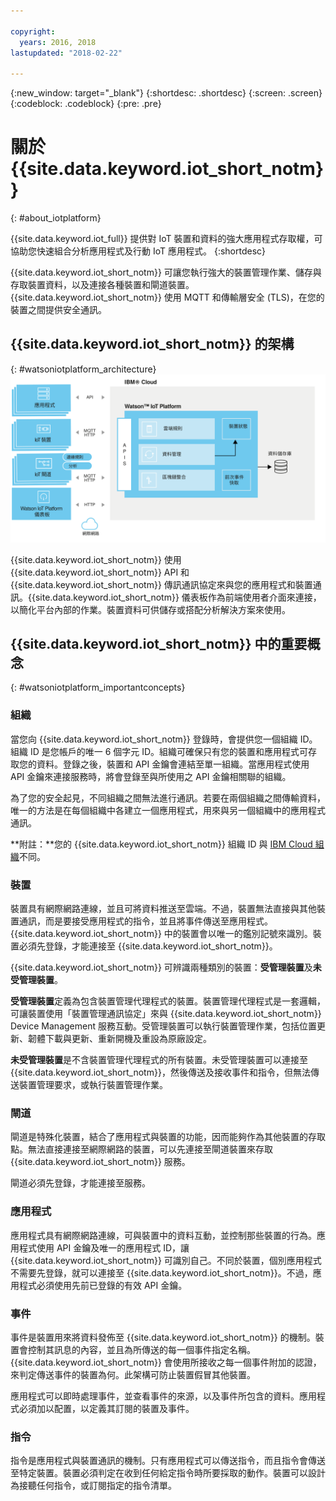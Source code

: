 ```yaml
---

copyright:
  years: 2016, 2018
lastupdated: "2018-02-22"

---
```


{:new_window: target="\_blank"}
{:shortdesc: .shortdesc}
{:screen: .screen}
{:codeblock: .codeblock}
{:pre: .pre}

# 關於 {{site.data.keyword.iot_short_notm}}
{: #about_iotplatform}

{{site.data.keyword.iot_full}} 提供對 IoT 裝置和資料的強大應用程式存取權，可協助您快速組合分析應用程式及行動 IoT 應用程式。
{:shortdesc}

{{site.data.keyword.iot_short_notm}} 可讓您執行強大的裝置管理作業、儲存與存取裝置資料，以及連接各種裝置和閘道裝置。{{site.data.keyword.iot_short_notm}} 使用 MQTT 和傳輸層安全 (TLS)，在您的裝置之間提供安全通訊。

## {{site.data.keyword.iot_short_notm}} 的架構
{: #watsoniotplatform_architecture}
![IBM Watson IoT Platform 架構](images/architecture_platform_2.svg "IBM Watson IoT Platform 架構")

<!--**Important:** The analytics features are merged in from the {{site.data.keyword.iotrtinsights_full}} service. If your {{site.data.keyword.iot_short_notm}} organization is used as a data source for an existing {{site.data.keyword.iotrtinsights_short}} instance, Analytics is not enabled until after the existing {{site.data.keyword.iotrtinsights_short}} instances have been migrated. Continue to use the {{site.data.keyword.iotrtinsights_short}} dashboard for your analytics needs until the migration is complete. For more information, see the [IBM Watson IoT Platform blog ![External link icon](../../icons/launch-glyph.svg "External link icon")](https://developer.ibm.com/iotplatform/2016/04/28/iot-real-time-insights-and-watson-iot-platform-a-match-made-in-heaven/){: new_window} on IBM developerWorks and your existing {{site.data.keyword.iotrtinsights_short}} instance dashboards.  -->

{{site.data.keyword.iot_short_notm}} 使用 {{site.data.keyword.iot_short_notm}} API 和 {{site.data.keyword.iot_short_notm}} 傳訊通訊協定來與您的應用程式和裝置通訊。{{site.data.keyword.iot_short_notm}} 儀表板作為前端使用者介面來連接，以簡化平台內部的作業。裝置資料可供儲存或搭配分析解決方案來使用。

## {{site.data.keyword.iot_short_notm}} 中的重要概念
{: #watsoniotplatform_importantconcepts}

### 組織

當您向 {{site.data.keyword.iot_short_notm}} 登錄時，會提供您一個組織 ID。組織 ID 是您帳戶的唯一 6 個字元 ID。組織可確保只有您的裝置和應用程式可存取您的資料。登錄之後，裝置和 API 金鑰會連結至單一組織。當應用程式使用 API 金鑰來連接服務時，將會登錄至與所使用之 API 金鑰相關聯的組織。

為了您的安全起見，不同組織之間無法進行通訊。若要在兩個組織之間傳輸資料，唯一的方法是在每個組織中各建立一個應用程式，用來與另一個組織中的應用程式通訊。

**附註：**您的 {{site.data.keyword.iot_short_notm}} 組織 ID 與 [IBM Cloud 組織](../../docs/admin/orgs_spaces.html#orginfo)不同。

### 裝置

裝置具有網際網路連線，並且可將資料推送至雲端。不過，裝置無法直接與其他裝置通訊，而是要接受應用程式的指令，並且將事件傳送至應用程式。{{site.data.keyword.iot_short_notm}} 中的裝置會以唯一的鑑別記號來識別。裝置必須先登錄，才能連接至 {{site.data.keyword.iot_short_notm}}。

{{site.data.keyword.iot_short_notm}} 可辨識兩種類別的裝置：**受管理裝置**及**未受管理裝置**。

**受管理裝置**定義為包含裝置管理代理程式的裝置。裝置管理代理程式是一套邏輯，可讓裝置使用「裝置管理通訊協定」來與 {{site.data.keyword.iot_short_notm}} Device Management 服務互動。受管理裝置可以執行裝置管理作業，包括位置更新、韌體下載與更新、重新開機及重設為原廠設定。

**未受管理裝置**是不含裝置管理代理程式的所有裝置。未受管理裝置可以連接至 {{site.data.keyword.iot_short_notm}}，然後傳送及接收事件和指令，但無法傳送裝置管理要求，或執行裝置管理作業。

### 閘道

閘道是特殊化裝置，結合了應用程式與裝置的功能，因而能夠作為其他裝置的存取點。無法直接連接至網際網路的裝置，可以先連接至閘道裝置來存取 {{site.data.keyword.iot_short_notm}} 服務。

閘道必須先登錄，才能連接至服務。

### 應用程式

應用程式具有網際網路連線，可與裝置中的資料互動，並控制那些裝置的行為。應用程式使用 API 金鑰及唯一的應用程式 ID，讓 {{site.data.keyword.iot_short_notm}} 可識別自己。不同於裝置，個別應用程式不需要先登錄，就可以連接至 {{site.data.keyword.iot_short_notm}}。不過，應用程式必須使用先前已登錄的有效 API 金鑰。

### 事件

事件是裝置用來將資料發佈至 {{site.data.keyword.iot_short_notm}} 的機制。裝置會控制其訊息的內容，並且為所傳送的每一個事件指定名稱。{{site.data.keyword.iot_short_notm}} 會使用所接收之每一個事件附加的認證，來判定傳送事件的裝置為何。此架構可防止裝置假冒其他裝置。

應用程式可以即時處理事件，並查看事件的來源，以及事件所包含的資料。應用程式必須加以配置，以定義其訂閱的裝置及事件。

### 指令

指令是應用程式與裝置通訊的機制。只有應用程式可以傳送指令，而且指令會傳送至特定裝置。裝置必須判定在收到任何給定指令時所要採取的動作。裝置可以設計為接聽任何指令，或訂閱指定的指令清單。
